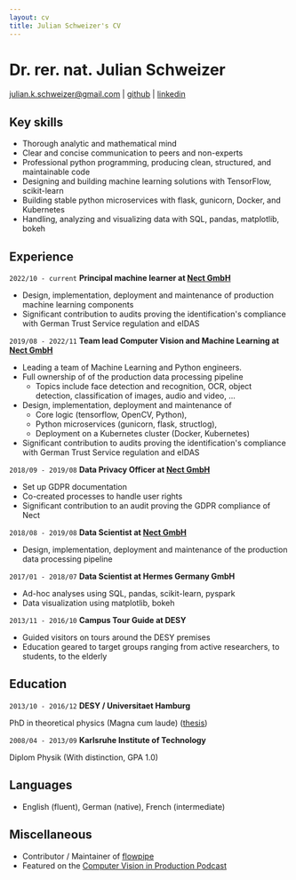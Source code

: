 ```yaml
---
layout: cv
title: Julian Schweizer's CV
---
```

# Dr. rer. nat. Julian Schweizer

<div id="webaddress">
<a href="julian.k.schweizer@gmail.com">julian.k.schweizer@gmail.com</a>
| <a href="https://github.com/neuneck">github</a>
| <a href="https://www.linkedin.com/in/jkschweizer/">linkedin</a>
</div>

## Key skills

* Thorough analytic and mathematical mind
* Clear and concise communication to peers and non-experts
* Professional python programming, producing clean, structured, and maintainable code
* Designing and building machine learning solutions with TensorFlow, scikit-learn
* Building stable python microservices with flask, gunicorn, Docker, and Kubernetes
* Handling, analyzing and visualizing data with SQL, pandas, matplotlib, bokeh

## Experience

`2022/10 - current`
__Principal machine learner at [Nect GmbH](https://nect.com)__

* Design, implementation, deployment and maintenance of production machine learning components
* Significant contribution to audits proving the identification's compliance with German Trust Service regulation and eIDAS


`2019/08 - 2022/11`
__Team lead Computer Vision and Machine Learning at [Nect GmbH](https://nect.com)__

* Leading a team of Machine Learning and Python engineers.
* Full ownership of of the production data processing pipeline
    * Topics include face detection and recognition, OCR, object detection, classification of images, audio and video, ...
* Design, implementation, deployment and maintenance of
    * Core logic (tensorflow, OpenCV, Python), 
    * Python microservices (gunicorn, flask, structlog), 
    * Deployment on a Kubernetes cluster (Docker, Kubernetes)
* Significant contribution to audits proving the identification's compliance with German Trust Service regulation and eIDAS

`2018/09 - 2019/08`
__Data Privacy Officer at [Nect GmbH](https://nect.com)__

* Set up GDPR documentation
* Co-created processes to handle user rights
* Significant contribution to an audit proving the GDPR compliance of Nect

`2018/08 - 2019/08`
__Data Scientist at [Nect GmbH](https://nect.com)__

* Design, implementation, deployment and maintenance of the production data processing pipeline

`2017/01 - 2018/07`
__Data Scientist at Hermes Germany GmbH__

* Ad-hoc analyses using SQL, pandas, scikit-learn, pyspark
* Data visualization using matplotlib, bokeh

`2013/11 - 2016/10`
__Campus Tour Guide at DESY__

* Guided visitors on tours around the DESY premises
* Education geared to target groups ranging from active researchers, to students, to the elderly

## Education

`2013/10 - 2016/12`
__DESY / Universitaet Hamburg__

PhD in theoretical physics (Magna cum laude) ([thesis](https://ediss.sub.uni-hamburg.de/handle/ediss/7029))

`2008/04 - 2013/09`
__Karlsruhe Institute of Technology__

Diplom Physik (With distinction, GPA 1.0)

## Languages
- English (fluent), German (native), French (intermediate)

## Miscellaneous

- Contributor / Maintainer of [flowpipe](https://github.com/PaulSchweizer/flowpipe)
- Featured on the [Computer Vision in Production Podcast](https://www.buzzsprout.com/1691665/8893506-computer-vision-in-production-julian-schweizer)

<!-- ### Footer

Last updated: Aug 2021 -->
